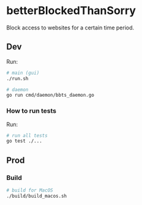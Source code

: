 # betterBlockedThanSorry

Block access to websites for a certain time period.

## Dev

Run:

```sh
# main (gui)
./run.sh

# daemon
go run cmd/daemon/bbts_daemon.go
```

### How to run tests

Run:

```sh
# run all tests
go test ./...
```

## Prod

### Build

```sh
# build for MacOS
./build/build_macos.sh
```
